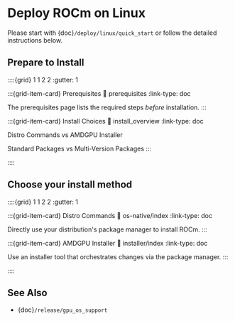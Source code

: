 # Deploy ROCm on Linux

Please start with {doc}`/deploy/linux/quick_start` or follow the detailed
instructions below.

## Prepare to Install

::::{grid} 1 1 2 2
:gutter: 1

:::{grid-item-card} Prerequisites
:link: prerequisites
:link-type: doc

The prerequisites page lists the required steps *before* installation.
:::

:::{grid-item-card} Install Choices
:link: install_overview
:link-type: doc

Distro Commands vs AMDGPU Installer

Standard Packages vs Multi-Version Packages
:::

::::

## Choose your install method

::::{grid} 1 1 2 2
:gutter: 1

:::{grid-item-card} Distro Commands
:link: os-native/index
:link-type: doc

Directly use your distribution's package manager to install ROCm.
:::

:::{grid-item-card} AMDGPU Installer
:link: installer/index
:link-type: doc

Use an installer tool that orchestrates changes via the package
manager.
:::

::::

## See Also

- {doc}`/release/gpu_os_support`
